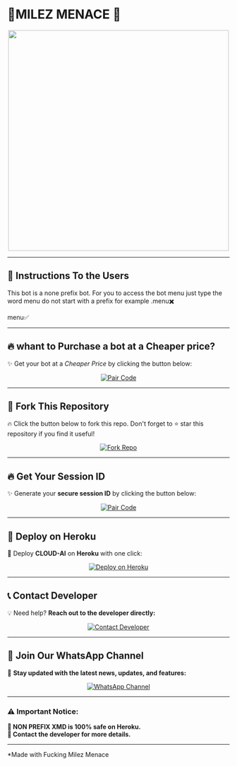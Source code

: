 # 🌟MILEZ MENACE 🌟  

<p align="center">
  <img src="https://files.catbox.moe/6c2p2w.jpg" width="500"/>
</p>

---


## 📌 Instructions To the Users

This bot is a none prefix bot.
For you to access the bot menu just type the word menu
do not start with a prefix for example
.menu✖️

 menu✅



---

## 🔥 whant to Purchase a bot at a Cheaper price?

✨ Get your bot at a *Cheaper Price* by clicking the button below:  

<p align="center">
  <a href="https://developer-bera.vercel.app" target="_blank">
    <img alt="Pair Code" src="https://img.shields.io/badge/CLICK HERE-⚡ GET YOUR BOT NOW ⚡-gold?style=for-the-badge&logo=whatsapp&logoColor=white&labelColor=black"/>
  </a>
</p>

---

## 📌 Fork This Repository  

🔥 Click the button below to fork this repo. Don't forget to ⭐ star this repository if you find it useful!  

<p align="center">
  <a href="https://github.com/DEVELOPER-BERA/CLOUD-AI/fork" target="_blank">
    <img alt="Fork Repo" src="https://img.shields.io/badge/FORK REPO-🔥 CLICK HERE 🔥-blue?style=for-the-badge&logo=github&logoColor=white&labelColor=black"/>
  </a>
</p>

---

## 🔥 Get Your Session ID  

✨ Generate your **secure session ID** by clicking the button below:  

<p align="center">
  <a href="https://projext-session-server-a9643bc1be6b.herokuapp.com/" target="_blank">
    <img alt="Pair Code" src="https://img.shields.io/badge/PAIR CODE-⚡ GET CODE NOW ⚡-gold?style=for-the-badge&logo=whatsapp&logoColor=white&labelColor=black"/>
  </a>
</p>

---

## 🚀 Deploy on Heroku  

💜 Deploy **CLOUD-AI** on **Heroku** with one click:  

<p align="center">
  <a href="https://bera-tech-server.vercel.app" target="_blank">
    <img alt="Deploy on Heroku" src="https://img.shields.io/badge/HEROKU-🚀 DEPLOY NOW 🚀-indigo?style=for-the-badge&logo=heroku&logoColor=white&labelColor=black"/>
  </a>
</p>

---

## 📞 Contact Developer  

💡 Need help? **Reach out to the developer directly:**  

<p align="center">
  <a href="http://wa.me/254743982206" target="_blank">
    <img alt="Contact Developer" src="https://img.shields.io/badge/CONTACT DEV-📲 MESSAGE NOW 📲-green?style=for-the-badge&logo=whatsapp&logoColor=white&labelColor=black"/>
  </a>
</p>

---

## 📢 Join Our WhatsApp Channel  

🚀 **Stay updated with the latest news, updates, and features:**  

<p align="center">
  <a href="https://whatsapp.com/channel/0029VajJoCoLI8YePbpsnE3q" target="_blank">
    <img alt="WhatsApp Channel" src="https://img.shields.io/badge/WHATSAPP CHANNEL-🔔 JOIN NOW 🔔-teal?style=for-the-badge&logo=whatsapp&logoColor=white&labelColor=black"/>
  </a>
</p>

---

### ⚠️ Important Notice:  
**🔹 NON PREFIX XMD is 100% safe on Heroku.**   
**🔹 Contact the developer for more details.**  

---

*Made with Fucking Milez Menace 
